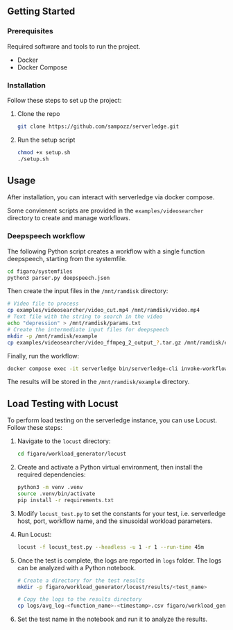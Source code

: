 <!-- GETTING STARTED -->
## Getting Started

### Prerequisites

Required software and tools to run the project.
- Docker
- Docker Compose

### Installation

Follow these steps to set up the project:

1. Clone the repo
   ```sh
   git clone https://github.com/sampozz/serverledge.git
   ```
2. Run the setup script
   ```sh
   chmod +x setup.sh
   ./setup.sh
   ```

## Usage

After installation, you can interact with serverledge via docker compose.

Some convienent scripts are provided in the `examples/videosearcher` directory to create and manage workflows.

### Deepspeech workflow

The following Python script creates a workflow with a single function deepspeech, starting from the systemfile. 

```sh
cd figaro/systemfiles
python3 parser.py deepspeech.json
```

Then create the input files in the `/mnt/ramdisk` directory:

```sh
# Video file to process
cp examples/videosearcher/video_cut.mp4 /mnt/ramdisk/video.mp4 
# Text file with the string to search in the video
echo "depression" > /mnt/ramdisk/params.txt
# Create the intermediate input files for deepspeech
mkdir -p /mnt/ramdisk/example
cp examples/videosearcher/video_ffmpeg_2_output_?.tar.gz /mnt/ramdisk/example/
```

Finally, run the workflow:

```sh
docker compose exec -it serverledge bin/serverledge-cli invoke-workflow -f deepspeech_workflow -p "dir:example"
```

The results will be stored in the `/mnt/ramdisk/example` directory.

## Load Testing with Locust

To perform load testing on the serverledge instance, you can use Locust. Follow these steps:

1. Navigate to the `locust` directory:
   ```sh
   cd figaro/workload_generator/locust
   ```

2. Create and activate a Python virtual environment, then install the required dependencies:
   ```sh
   python3 -m venv .venv
   source .venv/bin/activate
   pip install -r requirements.txt
   ```

3. Modify `locust_test.py` to set the constants for your test, i.e. serverledge host, port, workflow name, and the sinusoidal workload parameters.

4. Run Locust:
   ```sh
   locust -f locust_test.py --headless -u 1 -r 1 --run-time 45m
   ```

5. Once the test is complete, the logs are reported in `logs` folder. The logs can be analyzed with a Python notebook.

   ```sh
   # Create a directory for the test results
   mkdir -p figaro/workload_generator/locust/results/<test_name>

   # Copy the logs to the results directory
   cp logs/avg_log-<function_name>-<timestamp>.csv figaro/workload_generator/locust/results/<test_name>/avg_log.csv
   ```

6. Set the test name in the notebook and run it to analyze the results.

